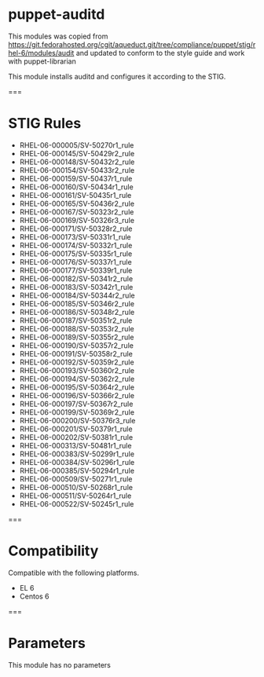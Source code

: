 puppet-auditd
=============

This modules was copied from https://git.fedorahosted.org/cgit/aqueduct.git/tree/compliance/puppet/stig/rhel-6/modules/audit and updated to conform to the style guide and work with puppet-librarian

This module installs auditd and configures it according to the STIG.

===

# STIG Rules

* RHEL-06-000005/SV-50270r1_rule
* RHEL-06-000145/SV-50429r2_rule
* RHEL-06-000148/SV-50432r2_rule
* RHEL-06-000154/SV-50433r2_rule
* RHEL-06-000159/SV-50437r1_rule
* RHEL-06-000160/SV-50434r1_rule
* RHEL-06-000161/SV-50435r1_rule
* RHEL-06-000165/SV-50436r2_rule
* RHEL-06-000167/SV-50323r2_rule
* RHEL-06-000169/SV-50326r3_rule
* RHEL-06-000171/SV-50328r2_rule
* RHEL-06-000173/SV-50331r1_rule
* RHEL-06-000174/SV-50332r1_rule
* RHEL-06-000175/SV-50335r1_rule
* RHEL-06-000176/SV-50337r1_rule
* RHEL-06-000177/SV-50339r1_rule
* RHEL-06-000182/SV-50341r2_rule
* RHEL-06-000183/SV-50342r1_rule
* RHEL-06-000184/SV-50344r2_rule
* RHEL-06-000185/SV-50346r2_rule
* RHEL-06-000186/SV-50348r2_rule
* RHEL-06-000187/SV-50351r2_rule
* RHEL-06-000188/SV-50353r2_rule
* RHEL-06-000189/SV-50355r2_rule
* RHEL-06-000190/SV-50357r2_rule
* RHEL-06-000191/SV-50358r2_rule
* RHEL-06-000192/SV-50359r2_rule
* RHEL-06-000193/SV-50360r2_rule
* RHEL-06-000194/SV-50362r2_rule
* RHEL-06-000195/SV-50364r2_rule
* RHEL-06-000196/SV-50366r2_rule
* RHEL-06-000197/SV-50367r2_rule
* RHEL-06-000199/SV-50369r2_rule
* RHEL-06-000200/SV-50376r3_rule
* RHEL-06-000201/SV-50379r1_rule
* RHEL-06-000202/SV-50381r1_rule
* RHEL-06-000313/SV-50481r1_rule
* RHEL-06-000383/SV-50299r1_rule
* RHEL-06-000384/SV-50296r1_rule
* RHEL-06-000385/SV-50294r1_rule
* RHEL-06-000509/SV-50271r1_rule
* RHEL-06-000510/SV-50268r1_rule
* RHEL-06-000511/SV-50264r1_rule
* RHEL-06-000522/SV-50245r1_rule

===

# Compatibility

Compatible with the following platforms.
* EL 6
* Centos 6

===

# Parameters

This module has no parameters

